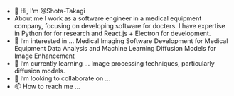 - 👋 Hi, I’m @Shota-Takagi
- About me
I work as a software engineer in a medical equipment company, focusing on developing software for docters. I have expertise in Python for for research and React.js + Electron for development. 
- 👀 I’m interested in ...
Medical Imaging
Software Development for Medical Equipment
Data Analysis and Machine Learning
Diffusion Models for Image Enhancement
- 🌱 I’m currently learning ...
Image processing techniques, particularly diffusion models.
- 💞️ I’m looking to collaborate on ...
- 📫 How to reach me ...

<!---
Shota-Takagi-aufgang/Shota-Takagi-aufgang is a ✨ special ✨ repository because its `README.md` (this file) appears on your GitHub profile.
You can click the Preview link to take a look at your changes.
--->

